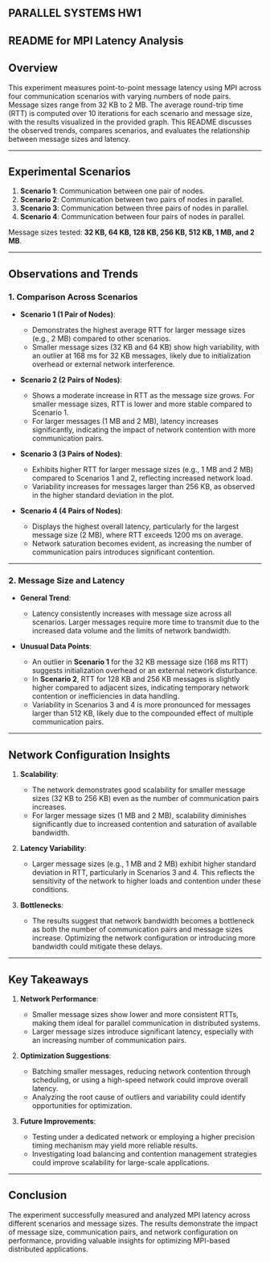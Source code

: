 ## PARALLEL SYSTEMS HW1
## README for MPI Latency Analysis

## Overview
This experiment measures point-to-point message latency using MPI across four communication scenarios with varying numbers of node pairs. Message sizes range from 32 KB to 2 MB. The average round-trip time (RTT) is computed over 10 iterations for each scenario and message size, with the results visualized in the provided graph. This README discusses the observed trends, compares scenarios, and evaluates the relationship between message sizes and latency.

---

## Experimental Scenarios
1. **Scenario 1**: Communication between one pair of nodes.
2. **Scenario 2**: Communication between two pairs of nodes in parallel.
3. **Scenario 3**: Communication between three pairs of nodes in parallel.
4. **Scenario 4**: Communication between four pairs of nodes in parallel.

Message sizes tested: **32 KB, 64 KB, 128 KB, 256 KB, 512 KB, 1 MB, and 2 MB**.

---

## Observations and Trends

### 1. Comparison Across Scenarios
- **Scenario 1 (1 Pair of Nodes)**:
  - Demonstrates the highest average RTT for larger message sizes (e.g., 2 MB) compared to other scenarios.
  - Smaller message sizes (32 KB and 64 KB) show high variability, with an outlier at 168 ms for 32 KB messages, likely due to initialization overhead or external network interference.
  
- **Scenario 2 (2 Pairs of Nodes)**:
  - Shows a moderate increase in RTT as the message size grows. For smaller message sizes, RTT is lower and more stable compared to Scenario 1.
  - For larger messages (1 MB and 2 MB), latency increases significantly, indicating the impact of network contention with more communication pairs.

- **Scenario 3 (3 Pairs of Nodes)**:
  - Exhibits higher RTT for larger message sizes (e.g., 1 MB and 2 MB) compared to Scenarios 1 and 2, reflecting increased network load.
  - Variability increases for messages larger than 256 KB, as observed in the higher standard deviation in the plot.

- **Scenario 4 (4 Pairs of Nodes)**:
  - Displays the highest overall latency, particularly for the largest message size (2 MB), where RTT exceeds 1200 ms on average.
  - Network saturation becomes evident, as increasing the number of communication pairs introduces significant contention.

---

### 2. Message Size and Latency
- **General Trend**:
  - Latency consistently increases with message size across all scenarios. Larger messages require more time to transmit due to the increased data volume and the limits of network bandwidth.
  
- **Unusual Data Points**:
  - An outlier in **Scenario 1** for the 32 KB message size (168 ms RTT) suggests initialization overhead or an external network disturbance.
  - In **Scenario 2**, RTT for 128 KB and 256 KB messages is slightly higher compared to adjacent sizes, indicating temporary network contention or inefficiencies in data handling.
  - Variability in Scenarios 3 and 4 is more pronounced for messages larger than 512 KB, likely due to the compounded effect of multiple communication pairs.

---

## Network Configuration Insights
1. **Scalability**:
   - The network demonstrates good scalability for smaller message sizes (32 KB to 256 KB) even as the number of communication pairs increases.
   - For larger message sizes (1 MB and 2 MB), scalability diminishes significantly due to increased contention and saturation of available bandwidth.

2. **Latency Variability**:
   - Larger message sizes (e.g., 1 MB and 2 MB) exhibit higher standard deviation in RTT, particularly in Scenarios 3 and 4. This reflects the sensitivity of the network to higher loads and contention under these conditions.

3. **Bottlenecks**:
   - The results suggest that network bandwidth becomes a bottleneck as both the number of communication pairs and message sizes increase. Optimizing the network configuration or introducing more bandwidth could mitigate these delays.

---

## Key Takeaways
1. **Network Performance**:
   - Smaller message sizes show lower and more consistent RTTs, making them ideal for parallel communication in distributed systems.
   - Larger message sizes introduce significant latency, especially with an increasing number of communication pairs.

2. **Optimization Suggestions**:
   - Batching smaller messages, reducing network contention through scheduling, or using a high-speed network could improve overall latency.
   - Analyzing the root cause of outliers and variability could identify opportunities for optimization.

3. **Future Improvements**:
   - Testing under a dedicated network or employing a higher precision timing mechanism may yield more reliable results.
   - Investigating load balancing and contention management strategies could improve scalability for large-scale applications.

---

## Conclusion
The experiment successfully measured and analyzed MPI latency across different scenarios and message sizes. The results demonstrate the impact of message size, communication pairs, and network configuration on performance, providing valuable insights for optimizing MPI-based distributed applications.
